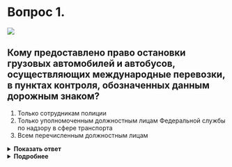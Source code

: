 # Вопрос 1.

![](https://s.drom.ru/i24228/pdd/tickets/2016/1543885526.jpg)

## Кому предоставлено право остановки грузовых автомобилей и автобусов, осуществляющих международные перевозки, в пунктах контроля, обозначенных данным дорожным знаком?

1. Только сотрудникам полиции
2. Только уполномоченным должностным лицам Федеральной службы по надзору в сфере транспорта
3. Всем перечисленным должностным лицам

<details>
<summary><b>Показать ответ</b></summary>
Правильный ответ: 3
</details>
<details>
<summary><b>Подробнее</b></summary>
В местах, обозначенных дорожным знаком 7.14.2 «Пункт транспортного контроля», право остановки грузовых автомобилей и автобусов предоставлено работникам Федеральной службы по надзору в сфере транспорта и регулировщикам, к которым относятся и сотрудники полиции.
Лица, обладающие правом остановки транспортного средства, обязаны предъявлять по требованию водителя служебное удостоверение. 
(Пункты 1.2 «Регулировщик», 2.4 ПДД, «Дорожные знаки»)
</details>
